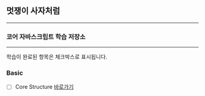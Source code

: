 ## 멋쟁이 사자처럼

---


### 코어 자바스크립트 학습 저장소

---

학습이 완료된 항목은 체크박스로 표시됩니다.

### Basic

 - [ ] Core Structure [바로가기](https://www.naver.com)